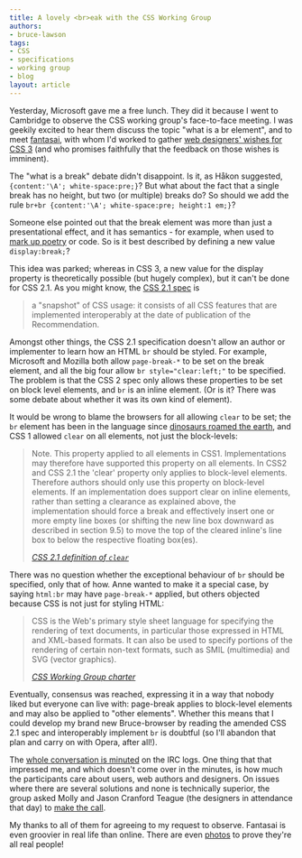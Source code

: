 ```yaml
---
title: A lovely <br>eak with the CSS Working Group
authors:
- bruce-lawson
tags:
- CSS
- specifications
- working group
- blog
layout: article
---
```

<p>Yesterday, Microsoft gave me a free lunch. They did it because I went to Cambridge to observe the <abbr>CSS</abbr> working group&#39;s face-to-face meeting. I was geekily excited to hear them discuss the topic &quot;what is a br element&quot;, and to meet <a href="http://fantasai.inkedblade.net/">fantasai</a>, with whom I&#39;d worked to gather <a href="http://www.webstandards.org/2008/01/18/tell-the-css-wg-what-you-want-from-css3/">web designers&#39; wishes for CSS 3</a> (and who promises faithfully that the feedback  on those wishes is imminent). </p>
<p>The &quot;what is a break&quot; debate didn&#39;t disappoint. Is it, as Håkon suggested, <code>{content:&#39;\A&#39;; white-space:pre;}</code>? But what about the fact that a single break has no height, but two (or multiple) breaks do? So should we add the rule <code>br+br {content:&#39;\A&#39;; white-space:pre; height:1 em;}</code>?</p>
<p>Someone else pointed out that the break element was more than just a presentational effect, and it has semantics - for example, when used to <a href="http://www.brucelawson.co.uk/2005/what-i-want-from-css-3/">mark up poetry</a> or code. So is it best described by defining a new value <code>display:break;</code>?</p>
<p>This idea was parked; whereas in CSS 3, a new value for the display property is theoretically possible (but hugely complex), but it can&#39;t be done for CSS 2.1. As you might know, the <a href="http://www.w3.org/TR/CSS21/">CSS 2.1 spec</a> is</p>
<blockquote cite="http://www.w3.org/TR/CSS21/">
    <p>a &quot;snapshot&quot; of CSS usage: it consists of all CSS features that are implemented interoperably at the date of publication of the Recommendation.</p>
</blockquote>
<p>Amongst other things, the CSS 2.1 specification doesn&#39;t allow an author or implementer to learn how an <abbr>HTML</abbr> <code>br</code> should be styled. For example, Microsoft and Mozilla both allow <code>page-break-*</code> to be set on the break element, and all the big four allow <code>br style=&quot;clear:left;&quot;</code> to be specified. The problem is that the CSS 2 spec only allows these properties to be set on block level elements, and <code>br</code> is an inline element. (Or is it? There was some debate about whether it was its own kind of element).</p>
<p>It would be wrong to blame the browsers for all allowing <code>clear</code> to be set; the <code>br</code> element has been in the language since <a href="http://www.w3.org/MarkUp/html-spec/L1index.html#BR">dinosaurs roamed the earth</a>, and CSS 1 allowed <code>clear</code> on all elements, not just the block-levels:</p>
<blockquote cite="http://www.w3.org/TR/CSS21/visuren.html#propdef-clear">
    <p>Note. This property applied to all elements in CSS1. Implementations may therefore have supported this property on all elements. In CSS2 and CSS 2.1 the &#39;clear&#39; property only applies to block-level elements. Therefore authors should only use this property on block-level elements. If an implementation does support clear on inline elements, rather than setting a clearance as explained above, the implementation should force a break and effectively insert one or more empty line boxes (or shifting the new line box downward as described in section 9.5) to move the top of the cleared inline&#39;s line box to below the respective floating box(es). </p>
    <cite><a href="http://www.w3.org/TR/CSS21/visuren.html#propdef-clear">CSS 2.1 definition of <code>clear</code></a></cite></blockquote>
<p>There was no question whether the exceptional behaviour of <code>br</code> should be specified, only that of how. Anne wanted to make it a special case, by saying <code>html:br</code> may have <code>page-break-*</code> applied, but others objected because CSS is not just for styling <abbr>HTML</abbr>:</p>
<blockquote cite="http://www.w3.org/Style/2004/css-charter-long">
    <p>CSS is the Web&#39;s primary style sheet language for specifying the rendering of text documents, in particular those expressed in HTML and XML-based formats. It can also be used to specify portions of the rendering of certain non-text formats, such as SMIL (multimedia) and SVG (vector graphics).</p>
    <cite><a href="http://www.w3.org/Style/2004/css-charter-long">CSS Working Group charter</a></cite></blockquote>
<p>Eventually, consensus was reached,  expressing it in a way that nobody liked but everyone can live with:  page-break applies to block-level elements and may
    also be applied to &quot;other elements&quot;. Whether this means that I could develop my brand new Bruce-browser by reading the amended CSS 2.1 spec and interoperably implement <code>br</code> is doubtful (so I&#39;ll abandon that plan and carry on with Opera, after all!). </p>
<p>The <a href="http://krijnhoetmer.nl/irc-logs/css/20080820">whole conversation is minuted</a> on the <abbr>IRC</abbr> logs. One thing that that impressed me, and which doesn&#39;t come over in the minutes, is how much the participants  care about users, web authors and designers. On issues where there  are several solutions and none is technically  superior, the group asked Molly and Jason Cranford Teague (the designers in attendance that day) to <a href="http://krijnhoetmer.nl/irc-logs/css/20080820#l-276">make the call</a>.</p>
<p>My thanks to all of them for agreeing to my request to observe. Fantasai is even groovier in real life than online. There are even <a href="http://www.flickr.com/photos/57639831@N00/tags/csswg/">photos</a> to prove they&#39;re all real people!</p>

